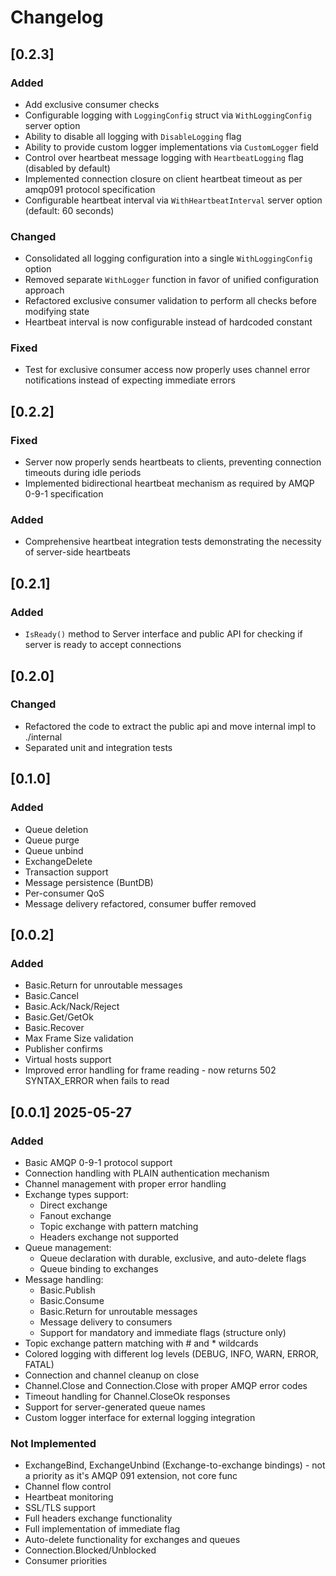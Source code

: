 # Changelog

## [0.2.3]

### Added
- Add exclusive consumer checks
- Configurable logging with `LoggingConfig` struct via `WithLoggingConfig` server option
- Ability to disable all logging with `DisableLogging` flag
- Ability to provide custom logger implementations via `CustomLogger` field
- Control over heartbeat message logging with `HeartbeatLogging` flag (disabled by default)
- Implemented connection closure on client heartbeat timeout as per amqp091 protocol specification
- Configurable heartbeat interval via `WithHeartbeatInterval` server option (default: 60 seconds)

### Changed
- Consolidated all logging configuration into a single `WithLoggingConfig` option
- Removed separate `WithLogger` function in favor of unified configuration approach
- Refactored exclusive consumer validation to perform all checks before modifying state
- Heartbeat interval is now configurable instead of hardcoded constant

### Fixed
- Test for exclusive consumer access now properly uses channel error notifications instead of expecting immediate errors


## [0.2.2]

### Fixed
- Server now properly sends heartbeats to clients, preventing connection timeouts during idle periods
- Implemented bidirectional heartbeat mechanism as required by AMQP 0-9-1 specification

### Added
- Comprehensive heartbeat integration tests demonstrating the necessity of server-side heartbeats

## [0.2.1]

### Added
- `IsReady()` method to Server interface and public API for checking if server is ready to accept connections

## [0.2.0]

### Changed
- Refactored the code to extract the public api and move internal impl to ./internal
- Separated unit and integration tests

## [0.1.0]

### Added
- Queue deletion
- Queue purge
- Queue unbind
- ExchangeDelete
- Transaction support
- Message persistence (BuntDB)
- Per-consumer QoS
- Message delivery refactored, consumer buffer removed

## [0.0.2]

### Added 
- Basic.Return for unroutable messages
- Basic.Cancel
- Basic.Ack/Nack/Reject
- Basic.Get/GetOk
- Basic.Recover
- Max Frame Size validation
- Publisher confirms
- Virtual hosts support
- Improved error handling for frame reading - now returns 502 SYNTAX_ERROR when fails to read

## [0.0.1] 2025-05-27

### Added
- Basic AMQP 0-9-1 protocol support
- Connection handling with PLAIN authentication mechanism
- Channel management with proper error handling
- Exchange types support:
  - Direct exchange
  - Fanout exchange
  - Topic exchange with pattern matching
  - Headers exchange not supported 
- Queue management:
  - Queue declaration with durable, exclusive, and auto-delete flags
  - Queue binding to exchanges
- Message handling:
  - Basic.Publish
  - Basic.Consume
  - Basic.Return for unroutable messages
  - Message delivery to consumers
  - Support for mandatory and immediate flags (structure only)
- Topic exchange pattern matching with # and * wildcards
- Colored logging with different log levels (DEBUG, INFO, WARN, ERROR, FATAL)
- Connection and channel cleanup on close
- Channel.Close and Connection.Close with proper AMQP error codes
- Timeout handling for Channel.CloseOk responses
- Support for server-generated queue names
- Custom logger interface for external logging integration

### Not Implemented
- ExchangeBind, ExchangeUnbind (Exchange-to-exchange bindings) - not a priority as it's AMQP 091 extension, not core func
- Channel flow control
- Heartbeat monitoring
- SSL/TLS support
- Full headers exchange functionality
- Full implementation of immediate flag
- Auto-delete functionality for exchanges and queues
- Connection.Blocked/Unblocked
- Consumer priorities

